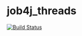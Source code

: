 # job4j_threads

[![Build Status](https://app.travis-ci.com/AlexandrKaleganov/job4j_threads.svg?branch=main)](https://app.travis-ci.com/AlexandrKaleganov/job4j_threads)